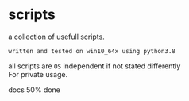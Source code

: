 # scripts
a collection of usefull scripts.


`written and tested on win10_64x using python3.8`<br>

all scripts are `OS` independent if not stated differently
<br>
For private usage.


docs 50% done
